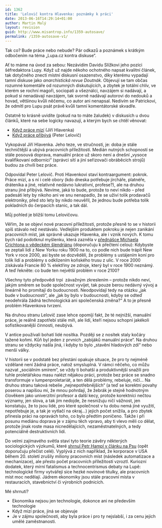 ```yaml
---
id: 1362
title: 'Lelovič kontra Hlavenka: poznámky k práci'
date: 2013-06-16T14:29:14+01:00
author: Martin Malý
layout: revision
guid: http://www.misantrop.info/1359-autosave/
permalink: /1359-autosave-v1/
---
```

Tak co? Bude práce nebo nebude? Pár odkazů a poznámek s krátkým odbočením na téma &#8222;Lupa.cz kontra diskuse&#8220;.

<!--more-->

Ať to máme na úvod za sebou: Nezávidím Davidu Slížkovi jeho pozici šéfredaktora Lupy. Když už najde někoho ochotného napsat kvalitní článek, tak dotyčného znectí místní diskusní osazenstvo, díky kterému vypadají tamní diskuse jako _anarchistická revue Doutnák_. Objevují se tam občas rozumné komentáře od rozumných diskutujících, a zbytek je totální chlív, ve kterém se rochní magoři, sociopati a všeználci, navzájem si nadávají, a pokud si nenadávají navzájem, tak svorně nadávají autorovi do nedouků a hovad, většinou kvůli něčemu, co autor ani nenapsal. Nedivím se Patrickovi, že odmítl pro Lupu psát právě kvůli tamní komentátorské skvadře.

Ostatně to krásně uvidíte (pokud na to máte žaludek) v diskusích u dvou článků, které na sebe logicky navazují, a kterým bych se chtěl věnovat:

  * [Když práce mizí](http://www.lupa.cz/clanky/jiri-hlavenka-kdyz-prace-mizi-aneb-nici-internet-stredni-tridu/) (Jiří Hlavenka)
  * [Když práce přibývá](http://www.lupa.cz/clanky/peter-lelovic-kdyz-prace-pribyva-aneb-znici-uz-internet-konecne-deleni-spolecnosti-na-tridy/) (Peter Lelovič)

Vykopával Jiří Hlavenka. Jeho teze, ve stručnosti, je: doba je stále techničtější a ubývá pracovních příležitostí. Medián nutných schopností se stále posouvá doprava, manuální práce už skoro není a dnešní &#8222;vysoce kvalifikovaní odborníci&#8220; (správci sítí a jiní seřizovači obráběcích strojů) budou za chvíli bez práce.

Odpovídal Peter Lelovič. Proti Hlavenkovi staví kontraargument: pokrok. Práce mizí, a s ní i celé obory (kdo dneska potřebuje jircháře, platnéře, dráteníka a jiné, relativně nedávno lukrativní, profese?), ale na druhou stranu jiné přibývá. Nevíme, jaká to bude, protože to neví nikdo &#8211; před padesáti lety by nikoho ani ve snu nenapadlo, že se uživí tolik prodavačů elektroniky, před sto lety by nikdo neuvěřil, že jednou bude potřeba tolik pokladních do čerpacích stanic, a tak dál.

Můj pohled je bližší tomu Lelovičovu.

Věřím, že se objeví nové pracovní příležitosti, protože přesně to se v historii spíš stávalo než nestávalo. Vedlejším produktem pokroku je nejen zanikání pracovních míst, jak správně ukazuje Hlavenka, ale i vznik nových. K tomu bych rád podotknul myšlenku, která zazněla v [přednášce Michaela Crichtona o vědeckém šlendriánu](http://www.klimaskeptik.cz/news/globalni-oteplovani-zpusobili-mimozemstane-prednaska-michaela-crichtona-na-caltech/) (doporučuju k přečtení celou): Kdybyste se zeptali lidí z New Yorku roku 1900 na to, co podle nich bude trápit New York v roce 2000, asi byste se dozvěděli, že problémy s ustájením koní pro tolik lidí a problémy s odklízením koňského trusu z ulic. V roce 2000 získávala Francie 80 % elektřiny ze zdroje, který byl v roce 1900 neznámý. A teď řekněte: co bude ten největší problém v roce 2100?

Všechny tyto předpovědi trpí  závažným zkreslením &#8211; protože nikdo neví, jakým směrem se bude společnost vyvíjet, tak pouze berou nedávný vývoj a lineárně ho promítají do budoucnosti. Neodpovídají tedy na otázku &#8222;jak bude v budoucnosti&#8220;, ale &#8222;jak by bylo v budoucnosti, kdyby se odteď neodehrála žádná technologická ani společenská změna?&#8220; A to je přesně problém Hlavenkova tvrzení.

Na druhou stranu Lelovič zase lehce opomíjí fakt, že té nejnižší, manuální práce, je reálně zapotřebí stále míň, ale lidí, kteří nejsou schopni jakékoli sofistikovanější činnosti, neubývá.

V antice používali bohatí lidé nosítka. Později se z nosítek staly kočáry tažené koňmi. Kůň byl jeden z prvních &#8222;zabijáků manuální práce&#8220;. Na druhou stranu se vždycky našla jiná, i kdyby to bylo &#8222;stavění hladových zdí&#8220; nebo menší války.

V historii se v podstatě bez přestání opakuje situace, že pro ty nejméně vzdělané není žádná práce, natož smysluplná. V rámci něčeho, co můžu nazvat &#8222;sociálním smírem&#8220;, se vždy ti bohatší a produktivnější snažili pro tuhle proletářskou masu nalézt nějakou práci, protože bez práce se snadno transformuje v lumpenproletariát, a ten dělá problémy, rebeluje, ničí&#8230; Na druhou stranu taková rebelie &#8222;nejnepotřebnějších&#8220; (a teď se korektní povahy poserou a napíšou mi, že mnou pohrdají, že žebrák je stejně hodnotným člověkem jako univerzitní profesor a další kecy, protože korektníci nečtou významy, jen slova, a tak jim nedojde, že nesnižuju ničí vážnost, jen konstatuju, že to jsou lidé, pro které společnost v tu dobu nemá jiné využití, nepotřebuje je, a tak je vytlačí na okraj&#8230;) jejich počet snížila, a pro zbytek přinesla práci na opravách toho, co bylo předtím poničeno. Takže i při posunu mediánu doprava je v zájmu těch vpravo, aby ti vlevo měli co dělat, protože jinak roste masa nicnedělajících, nezaměstnatelných, a tedy potenciálně destruktivních lidí.

Do velmi zajímavého světla staví tyto teorie závěry některých sociologických výzkumů, které [shrnul Petr Hampl v článku na Psu](http://neviditelnypes.lidovky.cz/spolecnost-spiknuti-vzdelanych-dax-/p_spolecnost.asp?c=A130211_215132_p_spolecnost_wag) (opět doporučuju přečíst celé). Vyplývá z nich například, že korporace v USA během 20. století zrušily miliony pracovních míst (následek automatizace a mechanizace), ale přesto počet pracovních příležitostí vzroztl. Kuriozní dodatek, který mírní fatalismus a technocentrismus debaty na Lupě: technologické firmy vytvářejí sice hezké novinové titulky, ale pracovních míst moc nedělají. Jádrem ekonomiky jsou stále pracovní místa v restauracích, stavebnictví či výrobních podnicích.

Mé shrnutí?

  * <span style="line-height: 13px;">Ekonomika nejsou jen technologie, dokonce ani ne především technologie</span>
  * Když mizí práce, jiná se objevuje
  * Je v zájmu společnosti, aby byla práce i pro ty nejslabší, i za cenu jejich umělé zaměstnanosti.